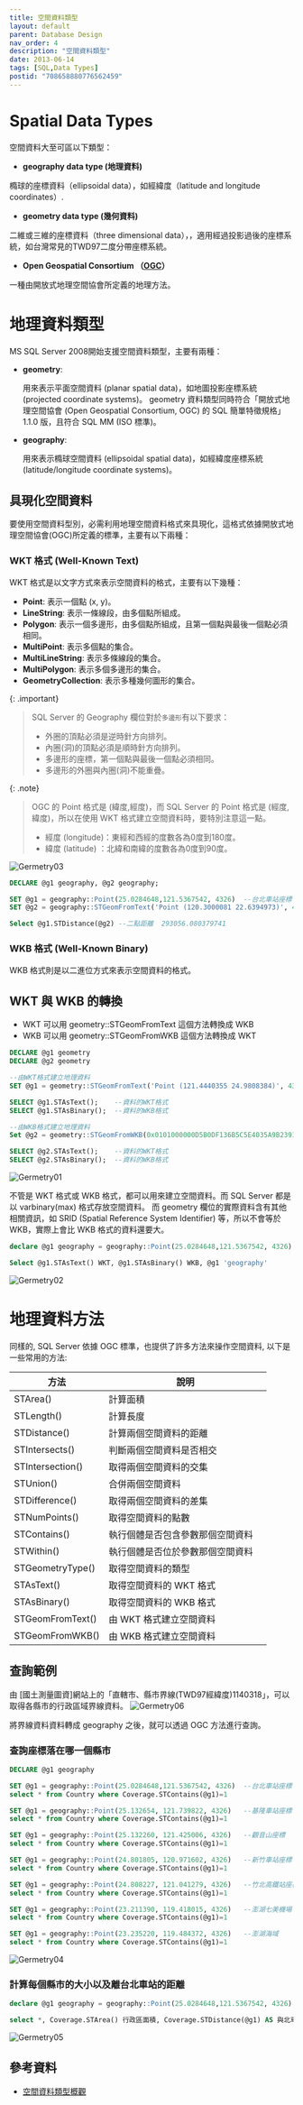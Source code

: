 ```yaml
---
title: 空間資料類型
layout: default
parent: Database Design
nav_order: 4
description: "空間資料類型"
date: 2013-06-14
tags: [SQL,Data Types]
postid: "708658880776562459"
---
```


# Spatial Data Types

空間資料大至可區以下類型：

- **geography data type (地理資料)**  

橢球的座標資料（ellipsoidal data），如經緯度（latitude and longitude coordinates）.

- **geometry data type (幾何資料)**  

二維或三維的座標資料（three dimensional data），，適用經過投影過後的座標系統，如台灣常見的TWD97二度分帶座標系統。

- **Open Geospatial Consortium （[OGC](http://en.wikipedia.org/wiki/Open_Geospatial_Consortium)）**  

一種由開放式地理空間協會所定義的地理方法。

# 地理資料類型

MS SQL Server 2008開始支援空間資料類型，主要有兩種：

- **geometry**: 
  
  用來表示平面空間資料 (planar spatial data)，如地圖投影座標系統 (projected coordinate systems)。
  geometry 資料類型同時符合「開放式地理空間協會 (Open Geospatial Consortium, OGC) 的 SQL 簡單特徵規格」1.1.0 版，且符合 SQL MM (ISO 標準)。

- **geography**: 

  用來表示橢球空間資料 (ellipsoidal spatial data)，如經緯度座標系統 (latitude/longitude coordinate systems)。

## 具現化空間資料

要使用空間資料型別，必需利用地理空間資料格式來具現化，這格式依據開放式地理空間協會(OGC)所定義的標準，主要有以下兩種：

### WKT 格式 (Well-Known Text)

WKT 格式是以文字方式來表示空間資料的格式，主要有以下幾種：

- **Point**: 表示一個點 (x, y)。
- **LineString**: 表示一條線段，由多個點所組成。
- **Polygon**: 表示一個多邊形，由多個點所組成，且<span class='text-red'>第一個點與最後一個點必須相同</span>。
- **MultiPoint**: 表示多個點的集合。
- **MultiLineString**: 表示多條線段的集合。
- **MultiPolygon**: 表示多個多邊形的集合。
- **GeometryCollection**: 表示多種幾何圖形的集合。

{: .important}
> SQL Server 的 Geography 欄位對於`多邊形`有以下要求：
>
> - 外圈的頂點必須是逆時針方向排列。
> - 內圈(洞)的頂點必須是順時針方向排列。
> - 多邊形的座標，第一個點與最後一個點必須相同。
> - 多邊形的外圈與內圈(洞)不能重疊。

{: .note}
>OGC 的 Point 格式是 (緯度,經度)，而 SQL Server 的 Point 格式是 (經度,緯度)，所以在使用 WKT 格式建立空間資料時，要特別注意這一點。
>- 經度 (longitude)：東經和西經的度數各為0度到180度。 
>- 緯度 (latitude) ：北緯和南緯的度數各為0度到90度。

![Germetry03](images/germetry03.png)

```sql
DECLARE @g1 geography, @g2 geography;   

SET @g1 = geography::Point(25.0284648,121.5367542, 4326)  --台北車站座標
SET @g2 = geography::STGeomFromText('Point (120.3000081 22.6394973)', 4326); --高雄車站座標

Select @g1.STDistance(@g2) --二點距離  293056.080379741 
```


### WKB 格式 (Well-Known Binary)

WKB 格式則是以二進位方式來表示空間資料的格式。

## WKT 與 WKB 的轉換

- WKT 可以用 geometry::STGeomFromText 這個方法轉換成 WKB
- WKB 可以用 geometry::STGeomFromWKB 這個方法轉換成 WKT

```sql
DECLARE @g1 geometry 
DECLARE @g2 geometry 

--由WKT格式建立地理資料
SET @g1 = geometry::STGeomFromText('Point (121.4440355 24.9808384)', 4326);

SELECT @g1.STAsText();    --資料的WKT格式
SELECT @g1.STAsBinary();  --資料的WKB格式

--由WKB格式建立地理資料
Set @g2 = geometry::STGeomFromWKB(0x0101000000D5B0DF136B5C5E4035A9B23918FB3840, 4326)

SELECT @g2.STAsText();    --資料的WKT格式
SELECT @g2.STAsBinary();  --資料的WKB格式
```

![Germetry01](images/germetry01.png)

不管是 WKT 格式或 WKB 格式，都可以用來建立空間資料。而 SQL Server 都是以 varbinary(max) 格式存放空間資料。
而 geometry 欄位的實際資料含有其他相關資訊，如 SRID (Spatial Reference System Identifier) 等，所以不會等於 WKB，實際上會比 WKB 格式的資料還要大。

```sql
declare @g1 geography = geography::Point(25.0284648,121.5367542, 4326)  ----台北車站座標

Select @g1.STAsText() WKT, @g1.STAsBinary() WKB, @g1 'geography'
```
![Germetry02](images/germetry02.png)

# 地理資料方法

同樣的, SQL Server 依據 OGC 標準，也提供了許多方法來操作空間資料, 以下是一些常用的方法:

| 方法 | 說明 |
| ---- | ---- |
| STArea() | 計算面積 |
| STLength() | 計算長度 |
| STDistance() | 計算兩個空間資料的距離 |
| STIntersects() | 判斷兩個空間資料是否相交 |
| STIntersection() | 取得兩個空間資料的交集 |
| STUnion() | 合併兩個空間資料 |
| STDifference() | 取得兩個空間資料的差集 |
| STNumPoints() | 取得空間資料的點數 |
| STContains() | 執行個體是否包含參數那個空間資料 |
| STWithin() | 執行個體是否位於參數那個空間資料　|
| STGeometryType() | 取得空間資料的類型 |
| STAsText() | 取得空間資料的 WKT 格式 |
| STAsBinary() | 取得空間資料的 WKB 格式 |
| STGeomFromText() | 由 WKT 格式建立空間資料 |
| STGeomFromWKB() | 由 WKB 格式建立空間資料 |

## 查詢範例

由 [國土測量圖資]網站上的「直轄市、縣市界線(TWD97經緯度)1140318」，可以取得各縣市的行政區域界線資料。
![Germetry06](images/germetry06.png)

將界線資料資料轉成 geography 之後，就可以透過 OGC 方法進行查詢。

### 查詢座標落在哪一個縣市

```sql
DECLARE @g1 geography

SET @g1 = geography::Point(25.0284648,121.5367542, 4326)  --台北車站座標
select * from Country where Coverage.STContains(@g1)=1

SET @g1 = geography::Point(25.132654, 121.739822, 4326)   --基隆車站座標
select * from Country where Coverage.STContains(@g1)=1

SET @g1 = geography::Point(25.132260, 121.425006, 4326)   --觀音山座標
select * from Country where Coverage.STContains(@g1)=1

SET @g1 = geography::Point(24.801805, 120.971602, 4326)   --新竹車站座標
select * from Country where Coverage.STContains(@g1)=1

SET @g1 = geography::Point(24.808227, 121.041279, 4326)   --竹北高鐵站座標
select * from Country where Coverage.STContains(@g1)=1

SET @g1 = geography::Point(23.211390, 119.418015, 4326)   --澎湖七美機場
select * from Country where Coverage.STContains(@g1)=1

SET @g1 = geography::Point(23.235220, 119.484372, 4326)   --澎湖海域
select * from Country where Coverage.STContains(@g1)=1
```
![Germetry04](images/germetry04.png)

### 計算每個縣市的大小以及離台北車站的距離

```sql
declare @g1 geography = geography::Point(25.0284648,121.5367542, 4326)  ----台北車站座標

select *, Coverage.STArea() 行政區面積, Coverage.STDistance(@g1) AS 與北車距離 from country order by Coverage.STDistance(@g1)
```
![Germetry05](images/germetry05.png)

## 參考資料
- <a target="_blank" href="https://learn.microsoft.com/zh-tw/sql/relational-databases/spatial/spatial-data-types-overview?view=sql-server-ver17">空間資料類型概觀</a>
